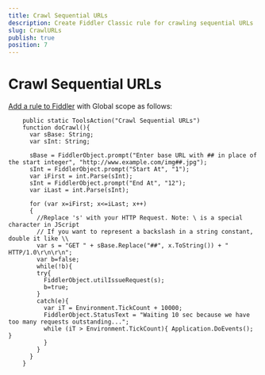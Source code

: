 ```yaml
---
title: Crawl Sequential URLs
description: Create Fiddler Classic rule for crawling sequential URLs
slug: CrawlURLs
publish: true
position: 7
---
```


Crawl Sequential URLs
=====================

[Add a rule to Fiddler][1] with Global scope as follows:

		public static ToolsAction("Crawl Sequential URLs") 
		function doCrawl(){ 
		  var sBase: String;
		  var sInt: String;

		  sBase = FiddlerObject.prompt("Enter base URL with ## in place of the start integer", "http://www.example.com/img##.jpg");
		  sInt = FiddlerObject.prompt("Start At", "1");
		  var iFirst = int.Parse(sInt);
		  sInt = FiddlerObject.prompt("End At", "12");
		  var iLast = int.Parse(sInt);

		  for (var x=iFirst; x<=iLast; x++)
		  {
			//Replace 's' with your HTTP Request. Note: \ is a special character in JScript
			// If you want to represent a backslash in a string constant, double it like \\ 
			var s = "GET " + sBase.Replace("##", x.ToString()) + " HTTP/1.0\r\n\r\n"; 
			var b=false;
			while(!b){
			try{
			  FiddlerObject.utilIssueRequest(s);
			  b=true;
			}
			catch(e){
			  var iT = Environment.TickCount + 10000;
			  FiddlerObject.StatusText = "Waiting 10 sec because we have too many requests outstanding...";
			  while (iT > Environment.TickCount){ Application.DoEvents(); }
			  } 
			}
		  }
		}

[1]: ../../Extend-Fiddler/AddRules
